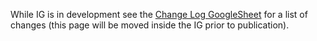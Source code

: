 While IG is in development see the [Change Log GoogleSheet](https://docs.google.com/spreadsheets/d/135955mMIYtMSDVfUZx_5tg0OJEykZI2sUUh4lQ83wok/edit?usp=sharing) for a list of changes (this page will be moved inside the IG prior to publication).